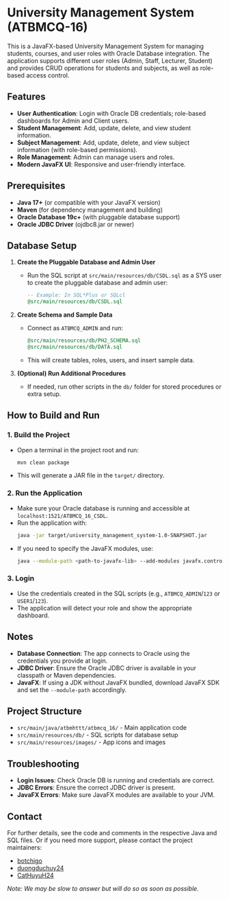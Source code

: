 # University Management System (ATBMCQ-16)

This is a JavaFX-based University Management System for managing students, courses, and user roles with Oracle Database integration. The application supports different user roles (Admin, Staff, Lecturer, Student) and provides CRUD operations for students and subjects, as well as role-based access control.

## Features

- **User Authentication**: Login with Oracle DB credentials; role-based dashboards for Admin and Client users.
- **Student Management**: Add, update, delete, and view student information.
- **Subject Management**: Add, update, delete, and view subject information (with role-based permissions).
- **Role Management**: Admin can manage users and roles.
- **Modern JavaFX UI**: Responsive and user-friendly interface.

## Prerequisites

- **Java 17+** (or compatible with your JavaFX version)
- **Maven** (for dependency management and building)
- **Oracle Database 19c+** (with pluggable database support)
- **Oracle JDBC Driver** (ojdbc8.jar or newer)

## Database Setup

1. **Create the Pluggable Database and Admin User**
   - Run the SQL script at `src/main/resources/db/CSDL.sql` as a SYS user to create the pluggable database and admin user:
     ```sql
     -- Example: In SQL*Plus or SQLcl
     @src/main/resources/db/CSDL.sql
     ```
2. **Create Schema and Sample Data**

   - Connect as `ATBMCQ_ADMIN` and run:
     ```sql
     @src/main/resources/db/PH2_SCHEMA.sql
     @src/main/resources/db/DATA.sql
     ```
   - This will create tables, roles, users, and insert sample data.

3. **(Optional) Run Additional Procedures**
   - If needed, run other scripts in the `db/` folder for stored procedures or extra setup.

## How to Build and Run

### 1. Build the Project

- Open a terminal in the project root and run:
  ```sh
  mvn clean package
  ```
- This will generate a JAR file in the `target/` directory.

### 2. Run the Application

- Make sure your Oracle database is running and accessible at `localhost:1521/ATBMCQ_16_CSDL`.
- Run the application with:
  ```sh
  java -jar target/university_management_system-1.0-SNAPSHOT.jar
  ```
- If you need to specify the JavaFX modules, use:
  ```sh
  java --module-path <path-to-javafx-lib> --add-modules javafx.controls,javafx.fxml -jar target/university_management_system-1.0-SNAPSHOT.jar
  ```

### 3. Login

- Use the credentials created in the SQL scripts (e.g., `ATBMCQ_ADMIN`/`123` or `USER1`/`123`).
- The application will detect your role and show the appropriate dashboard.

## Notes

- **Database Connection**: The app connects to Oracle using the credentials you provide at login.
- **JDBC Driver**: Ensure the Oracle JDBC driver is available in your classpath or Maven dependencies.
- **JavaFX**: If using a JDK without JavaFX bundled, download JavaFX SDK and set the `--module-path` accordingly.

## Project Structure

- `src/main/java/atbmhttt/atbmcq_16/` - Main application code
- `src/main/resources/db/` - SQL scripts for database setup
- `src/main/resources/images/` - App icons and images

## Troubleshooting

- **Login Issues**: Check Oracle DB is running and credentials are correct.
- **JDBC Errors**: Ensure the correct JDBC driver is present.
- **JavaFX Errors**: Make sure JavaFX modules are available to your JVM.

## Contact

For further details, see the code and comments in the respective Java and SQL files. Or if you need more support, please contact the project maintainers:

- [botchigo](https://github.com/botchigo)
- [duongduchuy24](https://github.com/duongduchuy24)
- [CatHuyuH24](https://github.com/CatHuyuH24)

_Note: We may be slow to answer but will do so as soon as possible._
